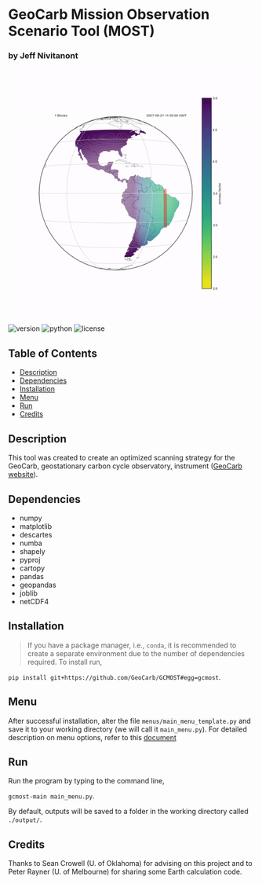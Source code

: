 # GeoCarb Mission Observation Scenario Tool (MOST)
### by Jeff Nivitanont

![scangif](https://github.com/GeoCarb/GCMOST/blob/master/images/sample_scan.gif)

![version](https://img.shields.io/badge/version-1.0-blue)
![python](https://img.shields.io/badge/python-%3E%3D3.7-critical)
![license](https://img.shields.io/badge/license-MIT-yellow)

## Table of Contents
* [Description](#description)
* [Dependencies](#dependencies)
* [Installation](#installation)
* [Menu](#menu)
* [Run](#run)
* [Credits](#credits)

## Description
This tool was created to create an optimized scanning strategy for the GeoCarb, geostationary carbon cycle observatory, instrument (<a href="https://ou.edu/geocarb" target="_blank">GeoCarb website</a>).

## Dependencies
* numpy
* matplotlib
* descartes
* numba
* shapely
* pyproj
* cartopy
* pandas
* geopandas
* joblib
* netCDF4

## Installation
> If you have a package manager, i.e., `conda`, it is recommended to create a separate environment due to the number of dependencies required.
To install run,

`pip install git+https://github.com/GeoCarb/GCMOST#egg=gcmost`.

## Menu
After successful installation, alter the file `menus/main_menu_template.py` and save it to your working directory (we will call it `main_menu.py`). For detailed description on menu options, refer to this <a href="https://github.com/GeoCarb/GCMOST/tree/master/menus/README.md" target="_blank">document</a>

## Run
Run the program by typing to the command line,

`gcmost-main main_menu.py`.

By default, outputs will be saved to a folder in the working directory called `./output/`.

## Credits

Thanks to Sean Crowell (U. of Oklahoma) for advising on this project and to Peter Rayner (U. of Melbourne) for sharing some Earth calculation code.
